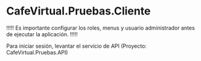 # CafeVirtual.Pruebas.Cliente

!!!!! Es importante configurar los roles, menus y usuario administrador antes de ejecutar la aplicación. !!!!!

Para iniciar sesión, levantar el servicio de API (Proyecto: CafeVirtual.Pruebas.API)
